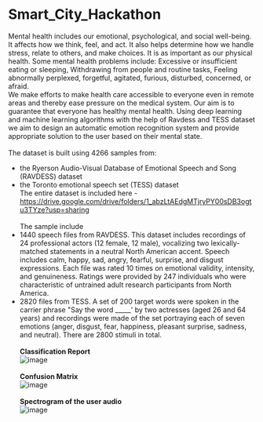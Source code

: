 # Smart_City_Hackathon
Mental health includes our emotional, psychological, and social well-being. It affects how we think, feel, and act. It also helps determine how we handle stress, relate to others, and make choices. It is as important as our physical health. Some mental health problems include: Excessive or insufficient eating or sleeping, Withdrawing from people and routine tasks, Feeling abnormally perplexed, forgetful, agitated, furious, disturbed, concerned, or afraid.</br>
We make efforts to make health care accessible to everyone even in remote areas and thereby ease pressure on the medical system. Our aim is to guarantee that everyone has healthy mental health. Using deep learning and machine learning algorithms with the help of Ravdess and TESS dataset we aim to design an automatic emotion recognition system and provide appropriate solution to the user based on their mental state.<br/><br/>
The dataset is built using 4266 samples from:<br/>
- the Ryerson Audio-Visual Database of Emotional Speech and Song (RAVDESS) dataset<br/>
- the Toronto emotional speech set (TESS) dataset<br/>
The entire dataset is included here - https://drive.google.com/drive/folders/1_abzLtAEdgMTjryPY00sDB3ogtu3TYze?usp=sharing<br/><br/>
The sample include<br/>
- 1440 speech files from RAVDESS. This dataset includes recordings of 24 professional actors (12 female, 12 male), vocalizing two lexically-matched statements in a neutral North American accent. Speech includes calm, happy, sad, angry, fearful, surprise, and disgust expressions. Each file was rated 10 times on emotional validity, intensity, and genuineness. Ratings were provided by 247 individuals who were characteristic of untrained adult research participants from North America.<br/>
- 2820 files from TESS. A set of 200 target words were spoken in the carrier phrase "Say the word _____' by two actresses (aged 26 and 64 years) and recordings were made of the set portraying each of seven emotions (anger, disgust, fear, happiness, pleasant surprise, sadness, and neutral). There are 2800 stimuli in total.<br/><br/>
**Classification Report**<br/>
![image](https://user-images.githubusercontent.com/82216738/139546694-405849f4-40af-46d9-9e06-d3d9eacd696b.png)<br/><br/>
**Confusion Matrix**<br/>
![image](https://user-images.githubusercontent.com/82216738/139543658-bd51c2d0-dcd7-4078-95a1-711ac4dd1ca7.png)<br/><br/>
**Spectrogram of the user audio**<br/>
![image](https://user-images.githubusercontent.com/82216738/139543749-56d658f8-e6ad-4bb1-8ebc-e31e2d8c629d.png)


